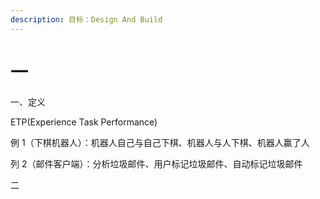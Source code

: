 ```yaml
---
description: 目标：Design And Build
---
```


# 一

 一、定义

ETP\(Experience Task Performance\)

例 1（下棋机器人）：机器人自己与自己下棋、机器人与人下棋、机器人赢了人

列 2（邮件客户端）：分析垃圾邮件、用户标记垃圾邮件、自动标记垃圾邮件

二

